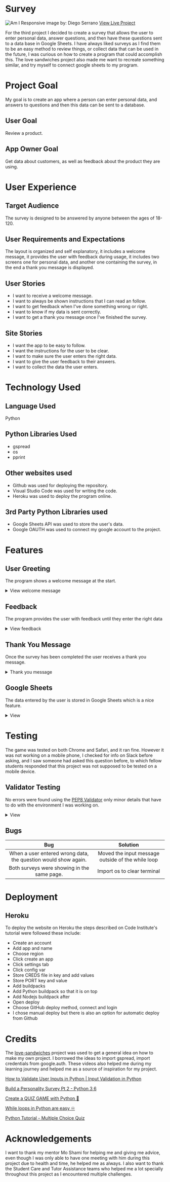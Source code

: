 # Survey

![Am I Responsive image](/images/Screenshot%202023-05-04%20at%2022.32.09.png)</details>
by: Diego Serrano
[View Live Project](https://survey-project.herokuapp.com/)

For the third project I decided to create a survey that allows the user to enter personal data, answer questions, and then have these questions sent to a data base in Google Sheets. I have always liked surveys as I find them to be an easy method to review things, or collect data that can be used in the future, I was curious on how to create a program that could accomplish this. The love sandwiches project also made me want to recreate something similar, and try myself to connect google sheets to my program.

# Project Goal

My goal is to create an app where a person can enter personal data, and answers to questions and then this data can be sent to a database.

## User Goal

Review a product.

## App Owner Goal

Get data about customers, as well as feedback about the product they are using.

# User Experience

## Target Audience

The survey is designed to be answered by anyone between the ages of 18-120.

## User Requirements and Expectations

The layout is organized and self explanatory, it includes a welcome message, it provides the user with feedback during usage, it includes two screens one for personal data, and another one containing the survey, in the end a thank you message is displayed.

## User Stories

- I want to receive a welcome message.
- I want to always be shown instructions that I can read an follow.
- I want to get feedback when I've done something wrong or right.
- I want to know if my data is sent correctly.
- I want to get a thank you message once I've finished the survey.

## Site Stories

- I want the app to be easy to follow.
- I want the instructions for the user to be clear.
- I want to make sure the user enters the right data.
- I want to give the user feedback to their answers.
- I want to collect the data the user enters.

# Technology Used

## Language Used

Python

## Python Libraries Used

- gspread
- os
- pprint

## Other websites used

- Github was used for deploying the repository.
- Visual Studio Code was used for writing the code.
- Heroku was used to deploy the program online.

## 3rd Party Python Libraries used

- Google Sheets API was used to store the user's data.
- Google OAUTH was used to connect my google account to the project.

# Features

## User Greeting

The program shows a welcome message at the start.

<details> <summary>View welcome message</summary>

![View welcome message](/images/welcome-message.png)

</details>

## Feedback

The program provides the user with feedback until they enter the right data

<details> <summary>View feedback </summary>

![View user feedback](/images/user-feedback.png)
![View user feedback](/images/user-feedback2.png)

</details>

## Thank You Message

Once the survey has been completed the user receives a thank you message.

<details> <summary>Thank you message </summary>

![View thank you message](/images/thankyou-message.png)

</details>

## Google Sheets

The data entered by the user is stored in Google Sheets which is a nice feature.

<details> <summary>View </summary>

![Personal Data Image](/images/survey.png)
![Survey Image](/images/personaldata.png)
![Google Sheets Image](/images/google-sheets.png)
![Google Sheets Image 2](/images/google-sheets2.png)

</details>

# Testing

The game was tested on both Chrome and Safari, and it ran fine. However it was not working on a mobile phone, I checked for info on Slack before asking, and I saw someone had asked this question before, to which fellow students responded that this project was not supposed to be tested on a mobile device.

## Validator Testing

No errors were found using the [PEP8 Validator](https://pep8ci.herokuapp.com/) only minor details that have to do with the environment I was working on.

<details> <summary>View </summary>

![View testing](/images/testing.png)

</details>

## Bugs

|                              Bug                               |                     Solution                      |
| :------------------------------------------------------------: | :-----------------------------------------------: |
| When a user entered wrong data, the question would show again. | Moved the input message outside of the while loop |
|          Both surveys were showing in the same page.           |            Import os to clear terminal            |

# Deployment

## Heroku

To deploy the website on Heroku the steps described on Code Institute's tutorial were followed these include:

- Create an account
- Add app and name
- Choose region
- Click create an app
- Click settings tab
- Click config var
- Store CREDS file in key and add values
- Store PORT key and value
- Add buildpacks
- Add Python buildpack so that it is on top
- Add Nodejs buildpack after
- Open deploy
- Choose GitHub deploy method, connect and login
- I chose manual deploy but there is also an option for automatic deploy from Github

# Credits

The [love-sandwiches](https://github.com/Code-Institute-Solutions/love-sandwiches-p5-sourcecode/tree/master/02-accessing-user-data/03-validating-our-data-part-2) project was used to get a general idea on how to make my own project. I borrowed the ideas to import gspread, import credentials from google.auth.
These videos also helped me during my learning journey and helped me as a source of inspiration for my project.

[How to Validate User Inputs in Python | Input Validation in Python](https://www.youtube.com/watch?v=LUWyA3m_-r0)

[Build a Personality Survey Pt 2 - Python 3 6](https://www.youtube.com/watch?v=CfeULNd5-4Q)

[Create a QUIZ GAME with Python 💯](https://www.youtube.com/watch?v=zehwgTB0vV8)

[While loops in Python are easy ♾️](https://www.youtube.com/watch?v=rRTjPnVooxE&t=1s)

[Python Tutorial - Multiple Choice Quiz](https://www.youtube.com/watch?v=myJ36xIR7Yg)

# Acknowledgements

I want to thank my mentor Mo Shami for helping me and giving me advice, even though I was only able to have one meeting with him during this project due to health and time, he helped me as always.
I also want to thank the Student Care and Tutor Assistance teams who helped me a lot specially throughout this project as I encountered multiple challenges.
